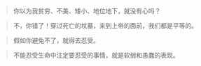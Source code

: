 >你以为我贫穷、不美、矮小、地位地下，就没有心吗？

>不，你错了！穿过死亡的坟墓，来到上帝的面前，我们都是平等的。

>假如你避免不了，就得去忍受。

>不能忍受生命中注定要忍受的事情，就是软弱和愚蠢的表现。
